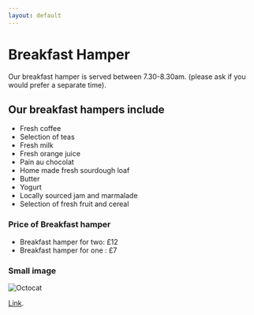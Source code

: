 ```yaml
---
layout: default
---
```


# Breakfast Hamper

Our breakfast hamper is served between 7.30-8.30am.
(please ask if you would prefer a separate time).

## Our breakfast hampers include

* Fresh coffee
* Selection of teas
* Fresh milk
* Fresh orange juice
* Pain au chocolat
* Home made fresh sourdough loaf
* Butter
* Yogurt
* Locally sourced jam and marmalade
* Selection of fresh fruit and cereal

### Price of Breakfast hamper

*   Breakfast hamper for two: £12
*   Breakfast hamper for one : £7


### Small image

![Octocat](https://github.githubassets.com/images/icons/emoji/octocat.png)

[Link](./another-page.html).
